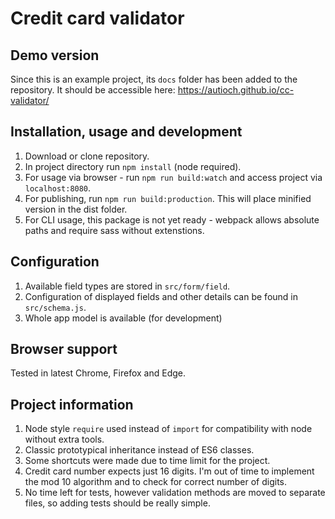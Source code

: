 # Credit card validator


## Demo version
Since this is an example project, its `docs` folder has been added to the repository. It should be accessible here: https://autioch.github.io/cc-validator/


## Installation, usage and development
1. Download or clone repository.
2. In project directory run `npm install` (node required).
3. For usage via browser - run `npm run build:watch` and access project via `localhost:8080`.
4. For publishing, run `npm run build:production`. This will place minified version in the dist folder.
5. For CLI usage, this package is not yet ready - webpack allows absolute paths and require sass without extenstions.

## Configuration
1. Available field types are stored in `src/form/field`.
2. Configuration of displayed fields and other details can be found in `src/schema.js`.
3. Whole app model is available (for development)

## Browser support
Tested in latest Chrome, Firefox and Edge.

## Project information
1. Node style `require` used instead of `import` for compatibility with node without extra tools.
2. Classic prototypical inheritance instead of ES6 classes.
3. Some shortcuts were made due to time limit for the project.
4. Credit card number expects just 16 digits. I'm out of time to implement the mod 10 algorithm and to check for correct number of digits.
5. No time left for tests, however validation methods are moved to separate files, so adding tests should be really simple.
